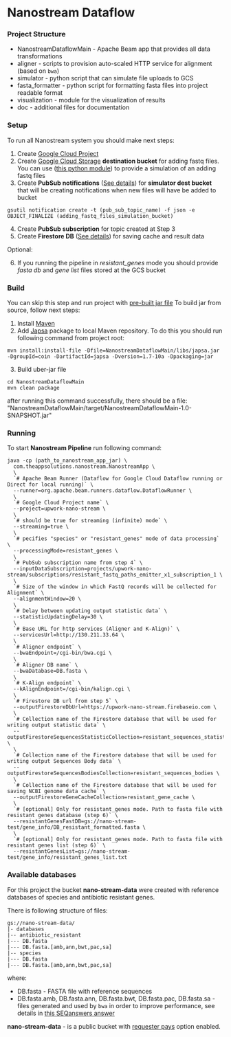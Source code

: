 # Nanostream Dataflow

### Project Structure
- NanostreamDataflowMain - Apache Beam app that provides all data transformations
- aligner - scripts to provision auto-scaled HTTP service for alignment (based on `bwa`)
- simulator - python script that can simulate file uploads to GCS
- fasta_formatter - python script for formatting fasta files into project readable format
- visualization - module for the visualization of results
- doc - additional files for documentation

### Setup

To run all Nanostream system you should make next steps:
1) Create [Google Cloud Project](https://cloud.google.com/)
2) Create [Google Cloud Storage](https://cloud.google.com/storage/) **destination bucket** for adding fastq files. 
You can use ([this python module](https://github.com/allenday/nanostream-dataflow/blob/master/simulator)) to provide a simulation of an adding fastq files
3) Create **PubSub notifications**  ([See details](https://cloud.google.com/storage/docs/pubsub-notifications)) for **simulator dest bucket** that will be creating notifications when new files will have be added to bucket
```
gsutil notification create -t (pub_sub_topic_name) -f json -e OBJECT_FINALIZE (adding_fastq_files_simulation_bucket)
```
4) Create **PubSub subscription** for topic created at Step 3
5) Create **Firestore DB** ([See details](https://firebase.google.com/products/firestore/)) for saving cache and result data

Optional:

6) If you running the pipeline in *resistant_genes* mode you should provide *fasta db* and *gene list* files stored at the GCS bucket

### Build
You can skip this step and run project with [pre-built jar file](https://github.com/allenday/nanostream-dataflow/blob/master/NanostreamDataflowMain/build/)
To build jar from source, follow next steps:
1) Install [Maven](https://maven.apache.org/install.html)
2) Add [Japsa](https://github.com/mdcao/japsa) package to local Maven repository. To do this you should run following command from project root:
```
mvn install:install-file -Dfile=NanostreamDataflowMain/libs/japsa.jar -DgroupId=coin -DartifactId=japsa -Dversion=1.7-10a -Dpackaging=jar
```
3) Build uber-jar file
```
cd NanostreamDataflowMain
mvn clean package
```
after running this command successfully, there should be a file:
"NanostreamDataflowMain/target/NanostreamDataflowMain-1.0-SNAPSHOT.jar"

### Running
To start **Nanostream Pipeline** run following command:
```
java -cp (path_to_nanostream_app_jar) \
  com.theappsolutions.nanostream.NanostreamApp \
  \
  `# Apache Beam Runner (Dataflow for Google Cloud Dataflow running or Direct for local running)` \
  --runner=org.apache.beam.runners.dataflow.DataflowRunner \
  \
  `# Google Cloud Project name` \
  --project=upwork-nano-stream \
  \
  `# should be true for streaming (infinite) mode` \
  --streaming=true \
  \
  `# pecifies "species" or "resistant_genes" mode of data processing` \
  --processingMode=resistant_genes \
  \
  `# PubSub subscription name from step 4` \
  --inputDataSubscription=projects/upwork-nano-stream/subscriptions/resistant_fastq_paths_emitter_x1_subscription_1 \
  \
  `# Size of the window in which FastQ records will be collected for Alignment` \
  --alignmentWindow=20 \
  \
  `# Delay between updating output statistic data` \
  --statisticUpdatingDelay=30 \
  \
  `# Base URL for http services (Aligner and K-Align)` \
  --servicesUrl=http://130.211.33.64 \
  \
  `# Aligner endpoint` \
  --bwaEndpoint=/cgi-bin/bwa.cgi \
  \
  `# Aligner DB name` \
  --bwaDatabase=DB.fasta \ 
  \
  `# K-Align endpoint` \
  --kAlignEndpoint=/cgi-bin/kalign.cgi \
  \
  `# Firestore DB url from step 5` \
  --outputFirestoreDbUrl=https://upwork-nano-stream.firebaseio.com \
  \
  `# Collection name of the Firestore database that will be used for writing output statistic data` \
  --outputFirestoreSequencesStatisticCollection=resistant_sequences_statistic \
  \
  `# Collection name of the Firestore database that will be used for writing output Sequences Body data` \
  --outputFirestoreSequencesBodiesCollection=resistant_sequences_bodies \
  \
  `# Collection name of the Firestore database that will be used for saving NCBI genome data cache` \
  --outputFirestoreGeneCacheCollection=resistant_gene_cache \
  \
  `# [optional] Only for resistant_genes mode. Path to fasta file with resistant genes database (step 6)` \
  --resistantGenesFastDB=gs://nano-stream-test/gene_info/DB_resistant_formatted.fasta \
  \
  `# [optional] Only for resistant_genes mode. Path to fasta file with resistant genes list (step 6)` \
  --resistantGenesList=gs://nano-stream-test/gene_info/resistant_genes_list.txt 
```

### Available databases
For this project the bucket **nano-stream-data** were created
with reference databases of species and antibiotic resistant genes.

There is following structure of files:
```
gs://nano-stream-data/
|- databases
|-- antibiotic_resistant
|--- DB.fasta
|--- DB.fasta.[amb,ann,bwt,pac,sa]
|-- species
|--- DB.fasta
|--- DB.fasta.[amb,ann,bwt,pac,sa]
```
where:
- DB.fasta - FASTA file with reference sequences
- DB.fasta.amb, DB.fasta.ann, DB.fasta.bwt, DB.fasta.pac, DB.fasta.sa - files generated and used by `bwa` in order to improve performance, see details in [this SEQanswers answer](http://seqanswers.com/forums/showpost.php?s=06f0dadc73bdf687f265a94c8217d0bd&p=90992&postcount=2)

**nano-stream-data** - is a public bucket with [requester pays](https://cloud.google.com/storage/docs/requester-pays) option enabled.
